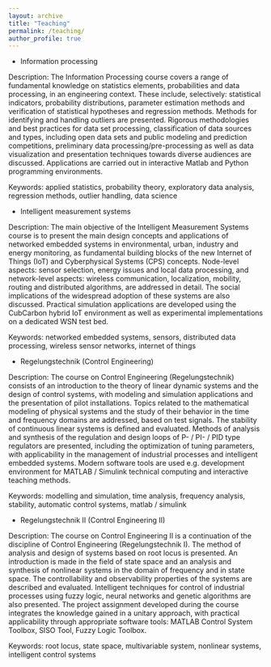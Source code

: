 ```yaml
---
layout: archive
title: "Teaching"
permalink: /teaching/
author_profile: true
---
```



* Information processing

Description: The Information Processing course covers a range of fundamental knowledge on statistics elements, probabilities and data processing, in an engineering context. These include, selectively: statistical indicators, probability distributions, parameter estimation methods and verification of statistical hypotheses and regression methods. Methods for identifying and handling outliers are presented. Rigorous methodologies and best practices for data set processing, classification of data sources and types, including open data sets and public modeling and prediction competitions, preliminary data processing/pre-processing as well as data visualization and presentation techniques towards diverse audiences are discussed. Applications are carried out in interactive Matlab and Python programming environments.

Keywords: applied statistics, probability theory, exploratory data analysis, regression methods, outlier handling, data science

* Intelligent measurement systems

Description: The main objective of the Intelligent Measurement Systems course is to present the main design concepts and applications of networked embedded systems in environmental, urban, industry and energy monitoring, as fundamental building blocks of the new Internet of Things (IoT) and Cyberphysical Systems (CPS) concepts. Node-level aspects: sensor selection, energy issues and local data processing, and network-level aspects: wireless communication, localization, mobility, routing and distributed algorithms, are addressed in detail. The social implications of the widespread adoption of these systems are also discussed. Practical simulation applications are developed using the CubCarbon hybrid IoT environment as well as experimental implementations on a dedicated WSN test bed.

Keywords: networked embedded systems, sensors, distributed data processing, wireless sensor networks, internet of things

* Regelungstechnik (Control Engineering)

Description: The course on Control Engineering (Regelungstechnik) consists of an introduction to the theory of linear dynamic systems and the design of control systems, with modeling and simulation applications and the presentation of pilot installations. Topics related to the mathematical modeling of physical systems and the study of their behavior in the time and frequency domains are addressed, based on test signals. The stability of continuous linear systems is defined and evaluated. Methods of analysis and synthesis of the regulation and design loops of P- / PI- / PID type regulators are presented, including the optimization of tuning parameters, with applicability in the management of industrial processes and intelligent embedded systems. Modern software tools are used e.g. development environment for MATLAB / Simulink technical computing and interactive teaching methods.

Keywords: modelling and simulation, time analysis, frequency analysis, stability, automatic control systems, matlab / simulink

* Regelungstechnik II (Control Engineering II)

Description: The course on Control Engineering II is a continuation of the discipline of 
Control Engineering (Regelungstechnik I). The method of analysis and design of systems based on root locus is presented. An introduction is made in the field of state space and an analysis and synthesis of nonlinear systems in the domain of frequency and in state space. The controllability and observability properties of the systems are described and evaluated. Intelligent techniques for control of industrial processes using fuzzy logic, neural networks and genetic algorithms are also presented. The project assignment developed during the course integrates the knowledge gained in a unitary approach, with practical applicability through appropriate software tools: MATLAB Control System Toolbox, SISO Tool, Fuzzy Logic Toolbox.

Keywords: root locus, state space, multivariable system, nonlinear systems, intelligent control systems 
